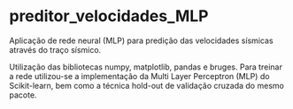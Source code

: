 # preditor_velocidades_MLP
Aplicação de rede neural (MLP) para predição das velocidades sísmicas através do traço sísmico.

Utilização das bibliotecas numpy, matplotlib, pandas e bruges. Para treinar a rede utilizou-se a implementação da Multi Layer Perceptron (MLP) do Scikit-learn, bem como a técnica hold-out de validação cruzada do mesmo pacote. 
